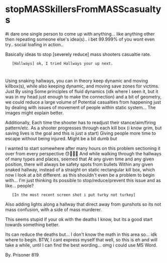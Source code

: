 # stopMASSkillersFromMASScasualtys
#i dare one single person to come up with anything... 
like anything other then repeating someone else's idea(s).. i bet 99.999% of you wont even try.. social loafing in action..

Basically ideas to stop [severely reduce] mass shooters casualtie rate. 

       [Hallways] ok, I tried Hallways your up next.
   
#
Using snaking hallways, you can in theory keep dynamic
and moving killbox(s), while also keeping dynamic, and moving save zones for victims. Just By using
Some principles of fluid dynamics (idk where I seen it, but it was in my head just enough to make the connection)
and a bit of geometry, we could reduce a large volume of  Potential casualties from happening just by dealing with 
issues of movement of people within static system... The images might explain better.   

Additionally, Each time the shooter has to readjust their stance/aim/firing pattern/etc.
As a shooter progresses through each kill box (i know grim, but saving lives is the goal and this is just a start) 
Giving people more time to escape without being injured. Might be a bit dumb but

I wanted to start somewhere after many hours on this problem sectioning it over from every perspective 😓🤮🤧👹
And while walking through the hallways of many types and places, seemed that At any given time and any given position,
there will always be safety spots from bullets Within any given snaked hallway, instead of a straight on static
rectangular kill box, which now I look at a bit different. as this shouldn't even be a problem to begin with...
I'm just thinking its possible to stop/reduce/prevent this issue and as like... people?

       [In the most recent screen shot i put turky not turkey]

Also adding lights along a hallway that direct away from gunshots so its not mass confusion, with a side of mass murderer. 

This seems stupid if your ok with the deaths I know, but its a good start towards something better. 

Its can reduce the deaths but... I don't know the math in this area so... idk where to begin. 
BTW, I cant express myself that well, so this is eh and will take a while, until I can find the best wording... omg i could use MS Word. 


By. Prisoner 819

